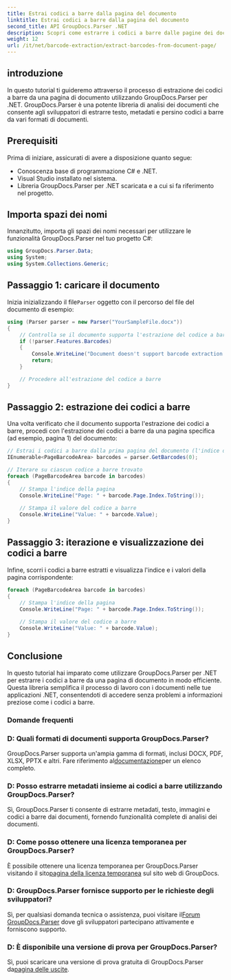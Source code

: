 ```yaml
---
title: Estrai codici a barre dalla pagina del documento
linktitle: Estrai codici a barre dalla pagina del documento
second_title: API GroupDocs.Parser .NET
description: Scopri come estrarre i codici a barre dalle pagine dei documenti utilizzando GroupDocs.Parser per .NET. Questo tutorial fornisce una guida passo passo per l'estrazione del codice a barre.
weight: 12
url: /it/net/barcode-extraction/extract-barcodes-from-document-page/
---
```

## introduzione
In questo tutorial ti guideremo attraverso il processo di estrazione dei codici a barre da una pagina di documento utilizzando GroupDocs.Parser per .NET. GroupDocs.Parser è una potente libreria di analisi dei documenti che consente agli sviluppatori di estrarre testo, metadati e persino codici a barre da vari formati di documenti.
## Prerequisiti

Prima di iniziare, assicurati di avere a disposizione quanto segue:
- Conoscenza base di programmazione C# e .NET.
- Visual Studio installato nel sistema.
- Libreria GroupDocs.Parser per .NET scaricata e a cui si fa riferimento nel progetto.
## Importa spazi dei nomi
Innanzitutto, importa gli spazi dei nomi necessari per utilizzare le funzionalità GroupDocs.Parser nel tuo progetto C#:

```csharp
using GroupDocs.Parser.Data;
using System;
using System.Collections.Generic;
```
## Passaggio 1: caricare il documento

 Inizia inizializzando il file`Parser` oggetto con il percorso del file del documento di esempio:

```csharp
using (Parser parser = new Parser("YourSampleFile.docx"))
{
    // Controlla se il documento supporta l'estrazione del codice a barre
    if (!parser.Features.Barcodes)
    {
        Console.WriteLine("Document doesn't support barcode extraction.");
        return;
    }

    // Procedere all'estrazione del codice a barre
}
```
## Passaggio 2: estrazione dei codici a barre

Una volta verificato che il documento supporta l'estrazione dei codici a barre, procedi con l'estrazione dei codici a barre da una pagina specifica (ad esempio, pagina 1) del documento:

```csharp
// Estrai i codici a barre dalla prima pagina del documento (l'indice delle pagine è basato su 0)
IEnumerable<PageBarcodeArea> barcodes = parser.GetBarcodes(0);

// Iterare su ciascun codice a barre trovato
foreach (PageBarcodeArea barcode in barcodes)
{
    // Stampa l'indice della pagina
    Console.WriteLine("Page: " + barcode.Page.Index.ToString());
    
    // Stampa il valore del codice a barre
    Console.WriteLine("Value: " + barcode.Value);
}
```
## Passaggio 3: iterazione e visualizzazione dei codici a barre

Infine, scorri i codici a barre estratti e visualizza l'indice e i valori della pagina corrispondente:

```csharp
foreach (PageBarcodeArea barcode in barcodes)
{
    // Stampa l'indice della pagina
    Console.WriteLine("Page: " + barcode.Page.Index.ToString());
    
    // Stampa il valore del codice a barre
    Console.WriteLine("Value: " + barcode.Value);
}
```
## Conclusione

In questo tutorial hai imparato come utilizzare GroupDocs.Parser per .NET per estrarre i codici a barre da una pagina di documento in modo efficiente. Questa libreria semplifica il processo di lavoro con i documenti nelle tue applicazioni .NET, consentendoti di accedere senza problemi a informazioni preziose come i codici a barre.

### Domande frequenti

### D: Quali formati di documenti supporta GroupDocs.Parser?
 GroupDocs.Parser supporta un'ampia gamma di formati, inclusi DOCX, PDF, XLSX, PPTX e altri. Fare riferimento al[documentazione](https://tutorials.groupdocs.com/parser/net/)per un elenco completo.

### D: Posso estrarre metadati insieme ai codici a barre utilizzando GroupDocs.Parser?
Sì, GroupDocs.Parser ti consente di estrarre metadati, testo, immagini e codici a barre dai documenti, fornendo funzionalità complete di analisi dei documenti.

### D: Come posso ottenere una licenza temporanea per GroupDocs.Parser?
 È possibile ottenere una licenza temporanea per GroupDocs.Parser visitando il sito[pagina della licenza temporanea](https://purchase.groupdocs.com/temporary-license/) sul sito web di GroupDocs.

### D: GroupDocs.Parser fornisce supporto per le richieste degli sviluppatori?
 Sì, per qualsiasi domanda tecnica o assistenza, puoi visitare il[Forum GroupDocs.Parser](https://forum.groupdocs.com/c/parser/17) dove gli sviluppatori partecipano attivamente e forniscono supporto.

### D: È disponibile una versione di prova per GroupDocs.Parser?
 Sì, puoi scaricare una versione di prova gratuita di GroupDocs.Parser da[pagina delle uscite](https://releases.groupdocs.com/).